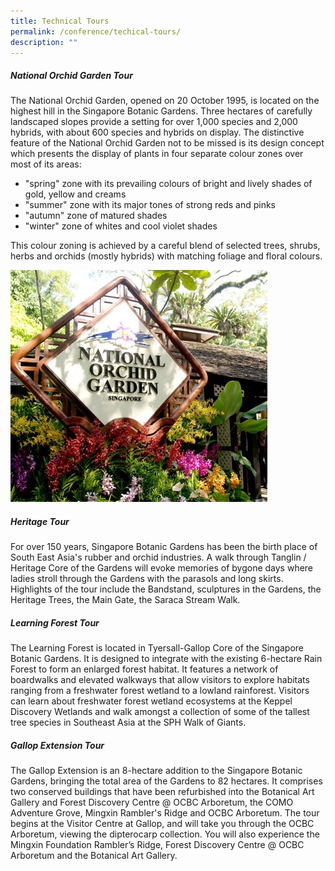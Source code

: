 ```yaml
---
title: Technical Tours
permalink: /conference/techical-tours/
description: ""
---
```

##### National Orchid Garden Tour

The National Orchid Garden, opened on 20 October 1995, is located on the highest hill in the Singapore Botanic Gardens. Three hectares of carefully landscaped slopes provide a setting for over 1,000 species and 2,000 hybrids, with about 600 species and hybrids on display. The distinctive feature of the National Orchid Garden not to be missed is its design concept which presents the display of plants in four separate colour zones over most of its areas:
* "spring" zone with its prevailing colours of bright and lively shades of gold, yellow and creams
* "summer" zone with its major tones of strong reds and pinks
* "autumn" zone of matured shades
* "winter" zone of whites and cool violet shades
 
 This colour zoning is achieved by a careful blend of selected trees, shrubs, herbs and orchids (mostly hybrids) with matching foliage and floral colours.

![National Orchid Garden](/images/national%20orchid%20garden.jpg)

##### Heritage Tour

For over 150 years, Singapore Botanic Gardens has been the birth place of South East Asia's rubber and orchid industries. A walk through Tanglin / Heritage Core of the Gardens will evoke memories of bygone days where ladies stroll through the Gardens with the parasols and long skirts. Highlights of the tour include the Bandstand, sculptures in the Gardens, the Heritage Trees, the Main Gate, the Saraca Stream Walk.


##### Learning Forest Tour

The Learning Forest is located in Tyersall-Gallop Core of the Singapore Botanic Gardens. It is designed to integrate with the existing 6-hectare Rain Forest to form an enlarged forest habitat. It features a network of boardwalks and elevated walkways that allow visitors to explore habitats ranging from a freshwater forest wetland to a lowland rainforest. Visitors can learn about freshwater forest wetland ecosystems at the Keppel Discovery Wetlands and walk amongst a collection of some of the tallest tree species in Southeast Asia at the SPH Walk of Giants.


##### Gallop Extension Tour

The Gallop Extension is an 8-hectare addition to the Singapore Botanic Gardens, bringing the total area of the Gardens to 82 hectares. It comprises two conserved buildings that have been refurbished into the Botanical Art Gallery and Forest Discovery Centre @ OCBC Arboretum, the COMO Adventure Grove, Mingxin Rambler's Ridge and OCBC Arboretum. The tour begins at the Visitor Centre at Gallop, and will take you through the OCBC Arboretum, viewing the dipterocarp collection. You will also experience the Mingxin Foundation Rambler’s Ridge, Forest Discovery Centre @ OCBC Arboretum and the Botanical Art Gallery.